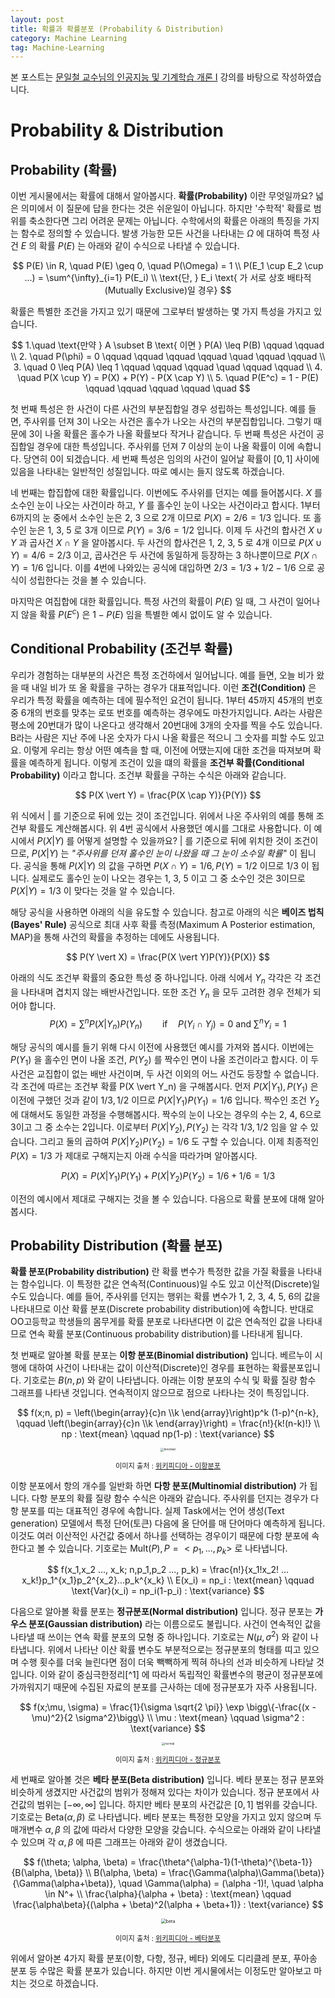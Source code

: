 ```yaml
---
layout: post
title: 확률과 확률분포 (Probability & Distribution)
category: Machine Learning
tag: Machine-Learning
---
```


 본 포스트는  [문일철 교수님의 인공지능 및 기계학습 개론 I](https://www.edwith.org/machinelearning1_17/joinLectures/9738) 강의를 바탕으로 작성하였습니다.



# Probability & Distribution

## Probability (확률)

이번 게시물에서는 확률에 대해서 알아봅시다. **확률(Probability)** 이란 무엇일까요? 넓은 의미에서 이 질문에 답을 한다는 것은 쉬운일이 아닙니다. 하지만 '수학적' 확률로 범위를 축소한다면 그리 어려운 문제는 아닙니다. 수학에서의 확률은 아래의 특징을 가지는 함수로 정의할 수 있습니다. 발생 가능한 모든 사건을 나타내는 $\Omega$ 에 대하여 특정 사건 $E$ 의 확률 $P(E)$ 는 아래와 같이 수식으로 나타낼 수 있습니다.



$$
P(E) \in R, \quad P(E) \geq 0, \quad P(\Omega) = 1 \\
P(E_1 \cup E_2 \cup ...) = \sum^{\infty}_{i=1} P(E_i) \\
\text{단, } E_i \text{ 가 서로 상호 배타적(Mutually Exclusive)일 경우}
$$



확률은 특별한 조건을 가지고 있기 때문에 그로부터 발생하는 몇 가지 특성을 가지고 있습니다.




$$
1.\quad \text{만약 } A \subset B \text{ 이면 } P(A) \leq P(B) \qquad \qquad \\
2. \quad P(\phi) = 0 \qquad \qquad \qquad \qquad \quad \qquad \qquad \\
3. \quad 0 \leq P(A) \leq 1 \qquad \qquad \qquad \quad \qquad \qquad \\
4. \quad P(X \cup Y) = P(X) + P(Y) - P(X \cap Y) \\
5. \quad P(E^c) = 1 - P(E) \qquad \qquad \qquad \qquad \quad
$$



첫 번째 특성은 한 사건이 다른 사건의 부분집합일 경우 성립하는 특성입니다. 예를 들면, 주사위를 던져 3이 나오는 사건은 홀수가 나오는 사건의 부분집합입니다. 그렇기 때문에 3이 나올 확률은 홀수가 나올 확률보다 작거나 같습니다. 두 번째 특성은 사건이 공집합일 경우에 대한 특성입니다. 주사위를 던져 7 이상의 눈이 나올 확률이 이에 속합니다. 당연히 0이 되겠습니다. 세 번째 특성은 임의의 사건이 일어날 확률이 $[0,1]$ 사이에 있음을 나타내는 일반적인 성질입니다. 따로 예시는 들지 않도록 하겠습니다.

네 번째는 합집합에 대한 확률입니다. 이번에도 주사위를 던지는 예를 들어봅시다. $X$ 를 소수인 눈이 나오는 사건이라 하고, $Y$ 를 홀수인 눈이 나오는 사건이라고 합시다. 1부터 6까지의 눈 중에서 소수인 눈은 2, 3 으로 2개 이므로 $P(X) = 2/6 =1/3$ 입니다. 또 홀수인 눈은 1, 3, 5 로 3개 이므로 $P(Y) = 3/6 = 1/2$ 입니다. 이제 두 사건의 합사건 $X \cup Y$ 과 곱사건 $X \cap Y$ 을 알아봅시다. 두 사건의 합사건은 1, 2, 3, 5 로 4개 이므로 $P(X \cup Y) = 4/6 = 2/3$ 이고, 곱사건은 두 사건에 동일하게 등장하는 3 하나뿐이므로 $P(X \cap Y) = 1/6$ 입니다. 이를 4번에 나와있는 공식에 대입하면 $2/3 = 1/3 + 1/2 - 1/6$ 으로 공식이 성립한다는 것을 볼 수 있습니다.

마지막은 여집합에 대한 확률입니다. 특정 사건의 확률이 $P(E)$ 일 때, 그 사건이 일어나지 않을 확률 $P(E^c)$ 은 $1 - P(E)$ 임을 특별한 예시 없이도 알 수 있습니다. 



## Conditional Probability (조건부 확률)

우리가 경험하는 대부분의 사건은 특정 조건하에서 일어납니다. 예를 들면, 오늘 비가 왔을 때 내일 비가 또 올 확률을 구하는 경우가 대표적입니다. 이런 **조건(Condition)** 은 우리가 특정 확률을 예측하는 데에 필수적인 요건이 됩니다. 1부터 45까지 45개의 번호 중 6개의 번호를 맞추는 로또 번호를 예측하는 경우에도 마찬가지입니다. A라는 사람은 평소에 20번대가 많이 나온다고 생각해서 20번대에 3개의 숫자를 찍을 수도 있습니다. B라는 사람은 지난 주에 나온 숫자가 다시 나올 확률은 적으니 그 숫자를 피할 수도 있고요. 이렇게 우리는 항상 어떤 예측을 할 때, 이전에 어땠는지에 대한 조건을 따져보며 확률을 예측하게 됩니다. 이렇게 조건이 있을 떄의 확률을 **조건부 확률(Conditional Probability)** 이라고 합니다. 조건부 확률을 구하는 수식은 아래와 같습니다. 



$$
P(X \vert Y) = \frac{P(X \cap Y)}{P(Y)}
$$



위 식에서 $\vert$ 를 기준으로 뒤에 있는 것이 조건입니다. 위에서 나온 주사위의 예를 통해 조건부 확률도 계산해봅시다. 위 4번 공식에서 사용했던 예시를 그대로 사용합니다. 이 예시에서 $P(X \vert Y)$ 를 어떻게 설명할 수 있을까요?  $\vert$ 를 기준으로 뒤에 위치한 것이 조건이므로, $P(X \vert Y)$ 는 *"주사위를 던져 홀수인 눈이 나왔을 때 그 눈이 소수일 확률"* 이 됩니다. 공식을 통해 $P(X \vert Y)$ 의 값을 구하면 $P(X \cap Y) = 1/6, P(Y) = 1/2$ 이므로 $1/3$ 이 됩니다. 실제로도 홀수인 눈이 나오는 경우는 1, 3, 5 이고 그 중 소수인 것은 3이므로 $P(X \vert Y) = 1/3$ 이 맞다는 것을 알 수 있습니다.

해당 공식을 사용하면 아래의 식을 유도할 수 있습니다. 참고로 아래의 식은 **베이즈 법칙(Bayes' Rule)** 공식으로 최대 사후 확률 측정(Maximum A Posterior estimation, MAP)을 통해 사건의 확률을 추정하는 데에도 사용됩니다.



$$
P(Y \vert X) = \frac{P(X \vert Y)P(Y)}{P(X)}
$$



아래의 식도 조건부 확률의 중요한 특성 중 하나입니다. 아래 식에서 $Y_n$ 각각은 각 조건을 나타내며 겹치지 않는 배반사건입니다. 또한 조건 $Y_n$ 을 모두 고려한 경우 전체가 되어야 합니다. 
$$
P(X) = \sum^n P(X \vert Y_n)P(Y_n) \qquad \text{if} \quad P(Y_i \cap Y_j) = 0 \text{ and } \sum^n Y_i = 1
$$


해당 공식의 예시를 들기 위해 다시 이전에 사용했던 예시를 가져와 봅시다. 이번에는 $P(Y_1)$ 을 홀수인 면이 나올 조건, $P(Y_2)$ 를 짝수인 면이 나올 조건이라고 합시다. 이 두 사건은 교집합이 없는 배반 사건이며, 두 사건 이외의 어느 사건도 등장할 수 없습니다. 각 조건에 따르는 조건부 확률 P(X \vert Y_n) 을 구해봅시다. 먼저 $P(X \vert Y_1), P(Y_1)$ 은 이전에 구했던 것과 같이 $1/3, 1/2$ 이므로 $P(X \vert Y_1)P(Y_1) = 1/6$ 입니다. 짝수인 조건 $Y_2$ 에 대해서도 동일한 과정을 수행해봅시다. 짝수의 눈이 나오는 경우의 수는 2, 4, 6으로 3이고 그 중 소수는 2입니다. 이로부터 $P(X \vert Y_2), P(Y_2)$ 는 각각 $1/3, 1/2$ 임을 알 수 있습니다. 그리고 둘의 곱하여 $P(X \vert Y_2)P(Y_2) = 1/6$ 도 구할 수 있습니다. 이제 최종적인 $P(X) = 1/3$ 가 제대로 구해지는지 아래 수식을 따라가며 알아봅시다.


$$
P(X) = P(X|Y_1)P(Y_1) + P(X|Y_2)P(Y_2) = 1/6 + 1/6 = 1/3
$$


이전의 예시에서 제대로 구해지는 것을 볼 수 있습니다. 다음으로 확률 분포에 대해 알아봅시다.



## Probability Distribution (확률 분포)

**확률 분포(Probability distribution)** 란 확률 변수가 특정한 값을 가질 확률을 나타내는 함수입니다. 이 특정한 값은 연속적(Continuous)일 수도 있고 이산적(Discrete)일 수도 있습니다. 예를 들어, 주사위를 던지는 행위는 확률 변수가 1, 2, 3, 4, 5, 6의 값을 나타내므로 이산 확률 분포(Discrete probability distribution)에 속합니다. 반대로 OO고등학교 학생들의 몸무게를 확률 분포로 나타낸다면 이 값은 연속적인 값을 나타내므로 연속 확률 분포(Continuous probability distribution)를 나타내게 됩니다.



첫 번째로 알아볼 확률 분포는 **이항 분포(Binomial distribution)** 입니다. 베르누이 시행에 대하여 사건이 나타내는 값이 이산적(Discrete)인 경우를 표현하는 확률분포입니다. 기호로는 $B(n,p)$ 와 같이 나타냅니다. 아래는 이항 분포의 수식 및 확률 질량 함수 그래프를 나타낸 것입니다. 연속적이지 않으므로 점으로 나타나는 것이 특징입니다.


$$
f(x;n, p) = \left(\begin{array}{c}n \\k \end{array}\right)p^k (1-p)^{n-k}, \qquad \left(\begin{array}{c}n \\k \end{array}\right) = \frac{n!}{k!(n-k)!} \\
np : \text{mean} \qquad np(1-p) : \text{variance}
$$


<p align="center"><img src="https://upload.wikimedia.org/wikipedia/commons/thumb/7/75/Binomial_distribution_pmf.svg/1920px-Binomial_distribution_pmf.svg.png" alt="binomial" style="zoom: 33%;" /></p>

<p align="center" style="font-size:80%">이미지 출처 : <a href="https://ko.wikipedia.org/wiki/%EC%9D%B4%ED%95%AD_%EB%B6%84%ED%8F%AC">위키피디아 - 이항분포</a></p>

이항 분포에서 항의 개수를 일반화 하면 **다항 분포(Multinomial distribution)** 가 됩니다. 다항 분포의 확률 질량 함수 수식은 아래와 같습니다. 주사위를 던지는 경우가 다항 분포를 띠는 대표적인 경우에 속합니다. 실제 Task에서는 언어 생성(Text generation) 모델에서 특정 단어(토큰) 다음에 올 단어를 매 단어마다 예측하게 됩니다. 이것도 여러 이산적인 사건값 중에서 하나를 선택하는 경우이기 때문에 다항 분포에 속한다고 볼 수 있습니다. 기호로는 $\text{Mult}(P), P=<p_1, ... , p_k>$ 로 나타냅니다.


$$
f(x_1,x_2 ..., x_k; n,p_1,p_2 ..., p_k) = \frac{n!}{x_1!x_2! ... x_k!}p_1^{x_1}p_2^{x_2}...p_k^{x_k} \\
E(x_i) = np_i : \text{mean} \qquad \text{Var}(x_i) = np_i(1-p_i) : \text{variance}
$$


다음으로 알아볼 확률 분포는 **정규분포(Normal distribution)** 입니다. 정규 분포는 **가우스 분포(Gaussian distribution)** 라는 이름으로도 불립니다. 사건이 연속적인 값을 나타낼 때 쓰이는 연속 확률 분포의 모형 중 하나입니다. 기호로는 $N(\mu, \sigma^2)$ 와 같이 나타냅니다. 위에서 나타난 이산 확률 변수도 부분적으로는 정규분포의 형태를 띠고 있으며 수행 횟수를 더욱 늘린다면 점이 더욱 빽빽하게 찍혀 하나의 선과 비슷하게 나타날 것입니다. 이와 같이 중심극한정리[^1] 에 따라서 독립적인 확률변수의 평균이 정규분포에 가까워지기 때문에 수집된 자료의 분포를 근사하는 데에 정규분포가 자주 사용됩니다.


$$
f(x;\mu, \sigma) = \frac{1}{\sigma \sqrt{2 \pi}} \exp \bigg\{-\frac{(x - \mu)^2}{2 \sigma^2}\bigg\} \\
\mu : \text{mean} \qquad \sigma^2 : \text{variance}
$$


<p align="center"><img src="https://upload.wikimedia.org/wikipedia/commons/thumb/7/74/Normal_Distribution_PDF.svg/1920px-Normal_Distribution_PDF.svg.png" alt="normal" style="zoom:33%;" /></p>

<p align="center" style="font-size:80%">이미지 출처 : <a href="https://ko.wikipedia.org/wiki/%EC%A0%95%EA%B7%9C_%EB%B6%84%ED%8F%AC">위키피디아 - 정규분포</a></p>



세 번째로 알아볼 것은 **베타 분포(Beta distribution)** 입니다. 베타 분포는 정규 분포와 비슷하게 생겼지만 사건값의 범위가 정해져 있다는 차이가 있습니다. 정규 분포에서 사건값의 범위는 $[-\infty, \infty]$ 입니다. 하지만 베타 분포의 사건값은 $[0,1]$ 범위를 갖습니다. 기호로는 $\text{Beta} (\alpha, \beta)$ 로 나타냅니다. 베타 분포는 특정한 모양을 가지고 있지 않으며 두 매개변수 $\alpha, \beta$ 의 값에 따라서 다양한 모양을 갖습니다. 수식으로는 아래와 같이 나타낼 수 있으며 각 $\alpha, \beta$ 에 따른 그래프는 아래와 같이 생겼습니다.


$$
f(\theta; \alpha, \beta) = \frac{\theta^{\alpha-1}(1-\theta)^{\beta-1}}{B(\alpha, \beta)} \\
B(\alpha, \beta) = \frac{\Gamma(\alpha)\Gamma(\beta)}{\Gamma(\alpha+\beta)}, \quad \Gamma(\alpha) = (\alpha -1)!, \quad \alpha \in N^+ \\
\frac{\alpha}{\alpha + \beta} : \text{mean} \qquad \frac{\alpha\beta}{(\alpha + \beta)^2(\alpha + \beta+1)} : \text{variance}
$$

<p align="center"><img src="https://upload.wikimedia.org/wikipedia/commons/thumb/f/f3/Beta_distribution_pdf.svg/1280px-Beta_distribution_pdf.svg.png" alt="beta" style="zoom: 50%;" /></p>

<p align="center" style="font-size:80%">이미지 출처 : <a href="https://ko.wikipedia.org/wiki/%EB%B2%A0%ED%83%80_%EB%B6%84%ED%8F%AC">위키피디아 - 베타분포</a></p>




위에서 알아본 4가지 확률 분포(이항, 다항, 정규, 베타) 외에도 디리클레 분포, 푸아송 분포 등 수많은 확률 분포가 있습니다. 하지만 이번 게시물에서는 이정도만 알아보고 마치는 것으로 하겠습니다.

